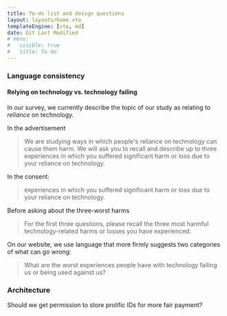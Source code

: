 ```yaml
---
title: To-do list and design questions
layout: layouts/home.vto
templateEngine: [vto, md]
date: Git Last Modified
# menu:
#   visible: true
#   title: To do
---
```


### Language consistency

#### Relying on technology vs. technology failing
In our survey, we currently describe the topic of our study as relating to *reliance* on technology.

In the advertisement
> We are studying ways in which people's reliance on technology can cause them harm. We will ask you to recall and describe up to three experiences in which you suffered significant harm or loss due to your reliance on technology.

In the consent:
> experiences in which you suffered significant harm or loss due to your reliance on technology.

Before asking about the three-worst harms
> For the first three questions, please recall the three most harmful technology-related harms or losses you have experienced.

On our website, we use language that more firmly suggests two categories of what can go wrong:
> What are the worst experiences people have with technology failing us or being used against us?

### Architecture

Should we get permission to store prolific IDs for more fair payment?


